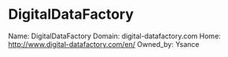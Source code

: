 
# DigitalDataFactory

Name: DigitalDataFactory
Domain: digital-datafactory.com
Home: http://www.digital-datafactory.com/en/
Owned_by: Ysance
